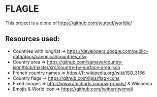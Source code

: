 # FLA**G**LE

This project is a clone of https://github.com/teuteuf/worldle/

## Resources used:

- Countries with long/lat => https://developers.google.com/public-data/docs/canonical/countries_csv
- Country area => https://github.com/samayo/country-json/blob/master/src/country-by-surface-area.json
- French country names => https://fr.wikipedia.org/wiki/ISO_3166
- Country flags => https://github.com/lipis/flag-icons
- Fixed images => http://www.amcharts.com/svg-maps/ & Wikipedia
- Emojis & World icon => https://github.com/twitter/twemoji
